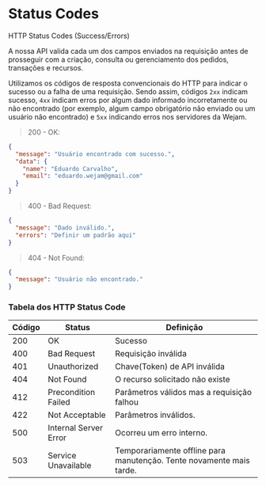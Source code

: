 # Status Codes
HTTP Status Codes (Success/Errors)

<aside class="notice">
A nossa API valida cada um dos campos enviados na requisição antes de prosseguir com a criação, consulta ou gerenciamento dos pedidos, transações e recursos.

Utilizamos os códigos de resposta convencionais do HTTP para indicar o sucesso ou a falha de uma requisição. Sendo assim, códigos <code>2xx</code> indicam sucesso, <code>4xx</code> indicam erros por algum dado informado incorretamente ou não encontrado (por exemplo, algum campo obrigatório não enviado ou um usuário não encontrado) e <code>5xx</code> indicando erros nos servidores da Wejam.
</aside>

> 200 - OK:

```json
{
  "message": "Usuário encontrado com sucesso.",
  "data": {
    "name": "Eduardo Carvalho",
    "email": "eduardo.wejam@gmail.com"
  }
}
```

> 400 - Bad Request:

```json
{
  "message": "Dado inválido.",
  "errors": "Definir um padrão aqui"
}
```

> 404 - Not Found:

```json
{
  "message": "Usuário não encontrado."
}
```

### Tabela dos HTTP Status Code


Código | Status | Definição
------ | ------ | ---------
200 | OK | Sucesso
400 | Bad Request | Requisição inválida
401 | Unauthorized | Chave(Token) de API inválida
404 | Not Found | O recurso solicitado não existe
412 | Precondition Failed | Parâmetros válidos mas a requisição falhou
422 | Not Acceptable | Parâmetros inválidos.
500 | Internal Server Error | Ocorreu um erro interno.
503 | Service Unavailable | Temporariamente offline para manutenção. Tente novamente mais tarde.
